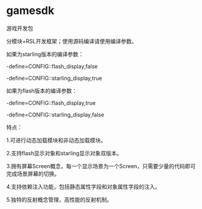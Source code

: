 gamesdk
=======

游戏开发包

分模块+RSL开发框架；使用源码编译请使用编译参数。

如果为starling版本的编译参数：

-define=CONFIG::flash_display,false

-define=CONFIG::starling_display,true



如果为flash版本的编译参数：

-define=CONFIG::flash_display,true

-define=CONFIG::starling_display,false




特点：

   1.可进行动态加载模块和非动态加载模块。
   
   2.支持flash显示对象和starling显示对象双版本。
   
   3.拥有屏幕Screen概念，每一个显示场景为一个Screen，只需要少量的代码即可完成场景屏幕的切换。
   
   4.支持依赖注入功能，包括静态属性字段和对象属性字段的注入。
   
   5.独特的反射概念管理，高性能的反射机制。
   
